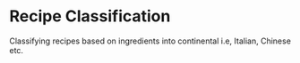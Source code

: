 # Recipe Classification

Classifying recipes based on ingredients into continental i.e, Italian, Chinese etc. 